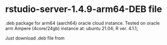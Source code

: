 # rstudio-server-1.4.9-arm64-DEB file
.deb package for arm64 (aarch64) oracle cloud instance.
Tested on oracle arm Ampere (4core/24gb) instance at: ubuntu 21.04;  R ver. 4.1.1; 

Just download .deb file from <Releases> 
